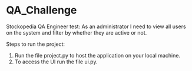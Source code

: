 # QA_Challenge
Stockopedia QA Engineer test: As an administrator I need to view all users on the system and filter by whether they are active or not.

Steps to run the project:

1. Run the file project.py to host the application on your local machine.
2. To access the UI run the file ui.py.
